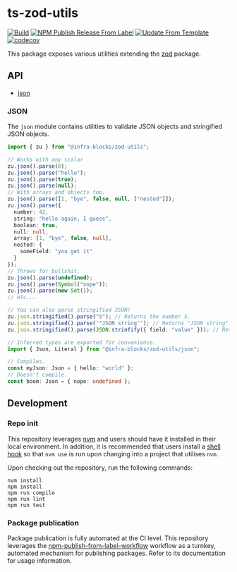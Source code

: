 # ts-zod-utils
[![Build](https://github.com/infrastructure-blocks/ts-zod-utils/actions/workflows/build.yml/badge.svg)](https://github.com/infrastructure-blocks/ts-zod-utils/actions/workflows/build.yml)
[![NPM Publish Release From Label](https://github.com/infrastructure-blocks/ts-zod-utils/actions/workflows/npm-publish-release-from-label.yml/badge.svg)](https://github.com/infrastructure-blocks/ts-zod-utils/actions/workflows/npm-publish-release-from-label.yml)
[![Update From Template](https://github.com/infrastructure-blocks/ts-zod-utils/actions/workflows/update-from-template.yml/badge.svg)](https://github.com/infrastructure-blocks/ts-zod-utils/actions/workflows/update-from-template.yml)
[![codecov](https://codecov.io/gh/infrastructure-blocks/ts-zod-utils/graph/badge.svg?token=vyI1qM1EZg)](https://codecov.io/gh/infrastructure-blocks/ts-zod-utils)

This package exposes various utilities extending the [zod](https://www.npmjs.com/package/zod) package.

## API

- [json](#json)

### JSON

The `json` module contains utilities to validate JSON objects and stringified JSON objects.

````typescript
import { zu } from "@infra-blocks/zod-utils";

// Works with any scalar
zu.json().parse(0); 
zu.json().parse("hello"); 
zu.json().parse(true); 
zu.json().parse(null); 
// With arrays and objects too.
zu.json().parse([1, "bye", false, null, ["nested"]]); 
zu.json().parse({
  number: 42,
  string: "hello again, I guess",
  boolean: true,
  null: null,
  array: [1, "bye", false, null],
  nested: {
    someField: "you get it"
  }
});
// Throws for bullshit.
zu.json().parse(undefined);
zu.json().parse(Symbol("nope"));
zu.json().parse(new Set());
// etc...

// You can also parse stringified JSON!
zu.json.stringified().parse("5"); // Returns the number 5.
zu.json.stringified().parse('"JSON string"'); // Returns "JSON string". Note the quotes were removed.
zu.json.stringified().parse(JSON.strinfify({ field: "value" })); // Returns {field: "value"}.

// Inferred types are exported for convenience.
import { Json, Literal } from "@infra-blocks/zod-utils/json";

// Compiles.
const myJson: Json = { hello: "world" };
// Doesn't compile.
const boom: Json = { nope: undefined };
````

## Development

### Repo init

This repository leverages [nvm](https://github.com/nvm-sh/nvm) and users should have it installed in their local environment.
In addition, it is recommended that users install a [shell hook](https://github.com/nvm-sh/nvm#deeper-shell-integration)
so that `nvm use` is run upon changing into a project that utilises `nvm`.

Upon checking out the repository, run the following commands:
```shell
nvm install
npm install
npm run compile
npm run lint
npm run test
```

### Package publication

Package publication is fully automated at the CI level. This repository leverages the
[npm-publish-from-label-workflow](https://github.com/infrastructure-blocks/npm-publish-from-label-workflow)
workflow as a turnkey, automated mechanism for publishing packages. Refer to its documentation for usage information.
